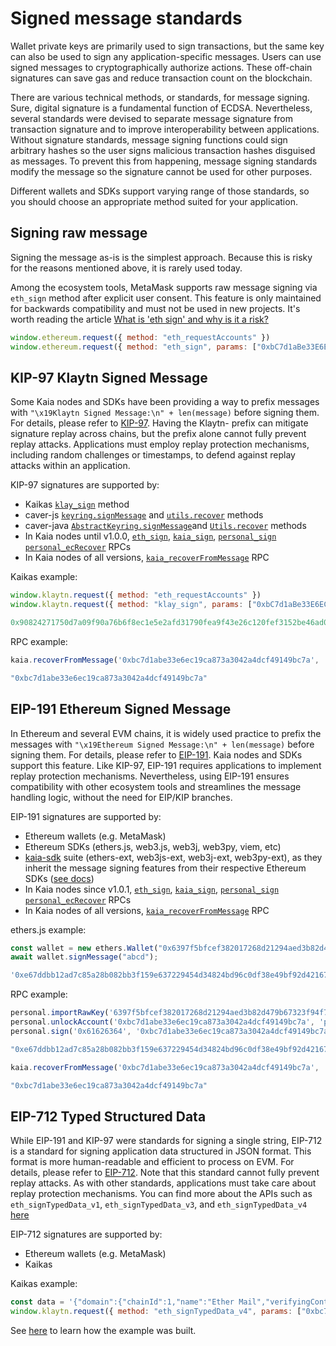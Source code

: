 # Signed message standards

Wallet private keys are primarily used to sign transactions, but the same key can also be used to sign any application-specific messages. Users can use signed messages to cryptographically authorize actions. These off-chain signatures can save gas and reduce transaction count on the blockchain.

There are various technical methods, or standards, for message signing. Sure, digital signature is a fundamental function of ECDSA. Nevertheless, several standards were devised to separate message signature from transaction signature and to improve interoperability between applications. Without signature standards, message signing functions could sign arbitrary hashes so the user signs malicious transaction hashes disguised as messages. To prevent this from happening, message signing standards modify the message so the signature cannot be used for other purposes.

Different wallets and SDKs support varying range of those standards, so you should choose an appropriate method suited for your application.

## Signing raw message

Signing the message as-is is the simplest approach. Because this is risky for the reasons mentioned above, it is rarely used today.

Among the ecosystem tools, MetaMask supports raw message signing via `eth_sign` method after explicit user consent. This feature is only maintained for backwards compatibility and must not be used in new projects. It's worth reading the article [What is 'eth sign' and why is it a risk?](https://support.metamask.io/privacy-and-security/what-is-eth_sign-and-why-is-it-a-risk/)

```js
window.ethereum.request({ method: "eth_requestAccounts" })
window.ethereum.request({ method: "eth_sign", params: ["0xbC7d1aBe33E6EC19cA873A3042A4DCF49149BC7A", "0x00112233445566778899aabbccddeeff00112233445566778899aabbccddeeff"] }).then(console.log)
```

## KIP-97 Klaytn Signed Message

Some Kaia nodes and SDKs have been providing a way to prefix messages with `"\x19Klaytn Signed Message:\n" + len(message)` before signing them. For details, please refer to [KIP-97](https://kips.kaia.io/KIPs/kip-97). Having the Klaytn- prefix can mitigate signature replay across chains, but the prefix alone cannot fully prevent replay attacks. Applications must employ replay protection mechanisms, including random challenges or timestamps, to defend against replay attacks within an application.

KIP-97 signatures are supported by:

- Kaikas [`klay_sign`](https://docs.kaikas.io/02_api_reference) method
- caver-js [`keyring.signMessage`](../sdk/caver-js/api/caver-wallet/keyring) and [`utils.recover`](../sdk/caver-js/api/caver.utils) methods
- caver-java [`AbstractKeyring.signMessage​`](https://javadoc.io/doc/com.klaytn.caver/core/latest/com/klaytn/caver/wallet/keyring/AbstractKeyring.html) and [`Utils.recover`](https://javadoc.io/doc/com.klaytn.caver/core/latest/com/klaytn/caver/utils/Utils.html) methods
- In Kaia nodes until v1.0.0, [`eth_sign`](../json-rpc/eth/sign), [`kaia_sign`](../json-rpc/kaia/sign), [`personal_sign`](../json-rpc/personal/sign) [`personal_ecRecover`](../json-rpc/personal/ec-recover) RPCs
- In Kaia nodes of all versions, [`kaia_recoverFromMessage`](../json-rpc/kaia/recover-from-message) RPC

Kaikas example:

```js
window.klaytn.request({ method: "eth_requestAccounts" })
window.klaytn.request({ method: "klay_sign", params: ["0xbC7d1aBe33E6EC19cA873A3042A4DCF49149BC7A", "0x61626364"] }).then(console.log)

0x90824271750d7a09f90a76b6f8ec1e5e2afd31790fea9f43e26c120fef3152be46ad09c76f87bd6c495859fa37127754f1f0780180df53eda80034dac036b8d31b
```

RPC example:

```js
kaia.recoverFromMessage('0xbc7d1abe33e6ec19ca873a3042a4dcf49149bc7a', '0x61626364', '0x90824271750d7a09f90a76b6f8ec1e5e2afd31790fea9f43e26c120fef3152be46ad09c76f87bd6c495859fa37127754f1f0780180df53eda80034dac036b8d31b', 'latest')

"0xbc7d1abe33e6ec19ca873a3042a4dcf49149bc7a"
```

## EIP-191 Ethereum Signed Message

In Ethereum and several EVM chains, it is widely used practice to prefix the messages with `"\x19Ethereum Signed Message:\n" + len(message)` before signing them. For details, please refer to [EIP-191](https://eips.ethereum.org/EIPS/eip-191). Kaia nodes and SDKs support this feature. Like KIP-97, EIP-191 requires applications to implement replay protection mechanisms. Nevertheless, using EIP-191 ensures compatibility with other ecosystem tools and streamlines the message handling logic, without the need for EIP/KIP branches.

EIP-191 signatures are supported by:

- Ethereum wallets (e.g. MetaMask)
- Ethereum SDKs (ethers.js, web3.js, web3j, web3py, viem, etc)
- [kaia-sdk](https://github.com/kaiachain/kaia-sdk) suite (ethers-ext, web3js-ext, web3j-ext, web3py-ext), as they inherit the message signing features from their respective Ethereum SDKs ([see docs](../sdk))
- In Kaia nodes since v1.0.1, [`eth_sign`](../json-rpc/eth/sign), [`kaia_sign`](../json-rpc/kaia/sign), [`personal_sign`](../json-rpc/personal/sign) [`personal_ecRecover`](../json-rpc/personal/ec-recover) RPCs
- In Kaia nodes of all versions, [`kaia_recoverFromMessage`](../json-rpc/kaia/recover-from-message) RPC

ethers.js example:

```js
const wallet = new ethers.Wallet("0x6397f5bfcef382017268d21294aed3b82d479b67323f94f7065d92a43643f20f");
await wallet.signMessage("abcd");

'0xe67ddbb12ad7c85a28b082bb3f159e637229454d34824bd96c0df38e49bf92d42167ffba7565855585de0c32407b0622b0b66fdfe7bd6566d4a19ca40b39ec631b'
```

RPC example:

```js
personal.importRawKey('6397f5bfcef382017268d21294aed3b82d479b67323f94f7065d92a43643f20f', 'pass')
personal.unlockAccount('0xbc7d1abe33e6ec19ca873a3042a4dcf49149bc7a', 'pass')
personal.sign('0x61626364', '0xbc7d1abe33e6ec19ca873a3042a4dcf49149bc7a', 'pass')

"0xe67ddbb12ad7c85a28b082bb3f159e637229454d34824bd96c0df38e49bf92d42167ffba7565855585de0c32407b0622b0b66fdfe7bd6566d4a19ca40b39ec631b"
```

```js
kaia.recoverFromMessage('0xbc7d1abe33e6ec19ca873a3042a4dcf49149bc7a', '0x61626364', '0xe67ddbb12ad7c85a28b082bb3f159e637229454d34824bd96c0df38e49bf92d42167ffba7565855585de0c32407b0622b0b66fdfe7bd6566d4a19ca40b39ec631b', 'latest')

"0xbc7d1abe33e6ec19ca873a3042a4dcf49149bc7a"
```

## EIP-712 Typed Structured Data

While EIP-191 and KIP-97 were standards for signing a single string, EIP-712 is a standard for signing application data structured in JSON format. This format is more human-readable and efficient to process on EVM. For details, please refer to [EIP-712](https://eips.ethereum.org/EIPS/eip-712). Note that this standard cannot fully prevent replay attacks. As with other standards, applications must take care about replay protection mechanisms. You can find more about the APIs such as `eth_signTypedData_v1`, `eth_signTypedData_v3`, and `eth_signTypedData_v4` [here](https://docs.metamask.io/wallet/concepts/signing-methods/)

EIP-712 signatures are supported by:

- Ethereum wallets (e.g. MetaMask)
- Kaikas

Kaikas example:

```js
const data = '{"domain":{"chainId":1,"name":"Ether Mail","verifyingContract":"0xCcCCccccCCCCcCCCCCCcCcCccCcCCCcCcccccccC","version":"1"},"message":{"contents":"Hello, Bob!","attachedMoneyInEth":4.2,"from":{"name":"Cow","wallets":["0xCD2a3d9F938E13CD947Ec05AbC7FE734Df8DD826","0xDeaDbeefdEAdbeefdEadbEEFdeadbeEFdEaDbeeF"]},"to":[{"name":"Bob","wallets":["0xbBbBBBBbbBBBbbbBbbBbbbbBBbBbbbbBbBbbBBbB","0xB0BdaBea57B0BDABeA57b0bdABEA57b0BDabEa57","0xB0B0b0b0b0b0B000000000000000000000000000"]}]},"primaryType":"Mail","types":{"EIP712Domain":[{"name":"name","type":"string"},{"name":"version","type":"string"},{"name":"chainId","type":"uint256"},{"name":"verifyingContract","type":"address"}],"Group":[{"name":"name","type":"string"},{"name":"members","type":"Person[]"}],"Mail":[{"name":"from","type":"Person"},{"name":"to","type":"Person[]"},{"name":"contents","type":"string"}],"Person":[{"name":"name","type":"string"},{"name":"wallets","type":"address[]"}]}}';
window.klaytn.request({ method: "eth_signTypedData_v4", params: ["0xbc7d1abe33e6ec19ca873a3042a4dcf49149bc7a", data] })
```

See [here](https://docs.metamask.io/wallet/how-to/sign-data/) to learn how the example was built.
